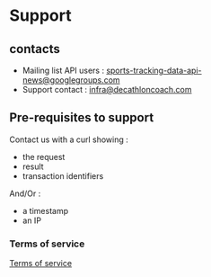 # Support

## contacts

* Mailing list API users : sports-tracking-data-api-news@googlegroups.com 
* Support contact : infra@decathloncoach.com



## Pre-requisites to support

Contact us with a curl showing :

* the request 
* result 
* transaction identifiers

And/Or :

* a timestamp
* an IP

### Terms of service
[Terms of service](https://developers.decathlon.com/tos)

